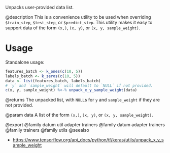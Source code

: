 Unpacks user-provided data list.

@description
This is a convenience utility to be used when overriding
`$train_step`, `$test_step`, or `$predict_step`.
This utility makes it easy to support data of the form `(x,)`,
`(x, y)`, or `(x, y, sample_weight)`.

# Usage
Standalone usage:


```r
features_batch <- k_ones(c(10, 5))
labels_batch <- k_zeros(c(10, 5))
data <- list(features_batch, labels_batch)
# `y` and `sample_weight` will default to `NULL` if not provided.
c(x, y, sample_weight) %<-% unpack_x_y_sample_weight(data)
```

@returns
The unpacked list, with `NULL`s for `y` and `sample_weight` if they are
not provided.

@param data
A list of the form `(x,)`, `(x, y)`, or `(x, y, sample_weight)`.

@export
@family datum util adapter trainers
@family datum adapter trainers
@family trainers
@family utils
@seealso
+ <https://www.tensorflow.org/api_docs/python/tf/keras/utils/unpack_x_y_sample_weight>

